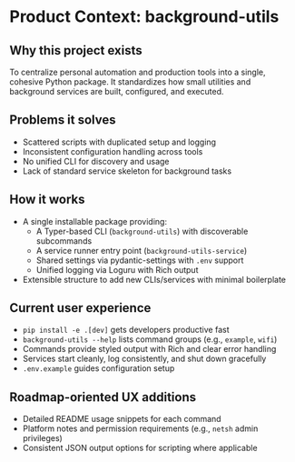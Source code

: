 # Product Context: background-utils

## Why this project exists
To centralize personal automation and production tools into a single, cohesive Python package. It standardizes how small utilities and background services are built, configured, and executed.

## Problems it solves
- Scattered scripts with duplicated setup and logging
- Inconsistent configuration handling across tools
- No unified CLI for discovery and usage
- Lack of standard service skeleton for background tasks

## How it works
- A single installable package providing:
  - A Typer-based CLI (`background-utils`) with discoverable subcommands
  - A service runner entry point (`background-utils-service`)
  - Shared settings via pydantic-settings with `.env` support
  - Unified logging via Loguru with Rich output
- Extensible structure to add new CLIs/services with minimal boilerplate

## Current user experience
- `pip install -e .[dev]` gets developers productive fast
- `background-utils --help` lists command groups (e.g., `example`, `wifi`)
- Commands provide styled output with Rich and clear error handling
- Services start cleanly, log consistently, and shut down gracefully
- `.env.example` guides configuration setup

## Roadmap-oriented UX additions
- Detailed README usage snippets for each command
- Platform notes and permission requirements (e.g., `netsh` admin privileges)
- Consistent JSON output options for scripting where applicable